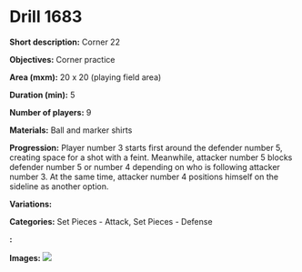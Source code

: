 # Drill 1683

**Short description:**
Corner 22

**Objectives:**
Corner practice

**Area (mxm):**
20 x 20 (playing field area)

**Duration (min):**
5

**Number of players:**
9

**Materials:**
Ball and marker shirts

**Progression:**
Player number 3 starts first around the defender number 5, creating space for a shot with a feint. Meanwhile, attacker number 5 blocks defender number 5 or number 4 depending on who is following attacker number 3. At the same time, attacker number 4 positions himself on the sideline as another option.

**Variations:**


**Categories:**
Set Pieces - Attack, Set Pieces - Defense

**:**


**Images:**
![](https://www.coachingfutsal.com/\images\5c6c4798-838e-4c77-97d2-5af0e89df2de_tactical-board.com.png)

